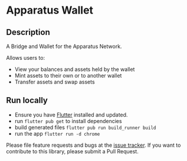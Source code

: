# Apparatus Wallet

## Description

A Bridge and Wallet for the Apparatus Network.

Allows users to:

- View your balances and assets held by the wallet
- Mint assets to their own or to another wallet
- Transfer assets and swap assets

## Run locally

* Ensure you have [Flutter](https://flutter.dev/) installed and updated.
* run `flutter pub get` to install dependencies
* build generated files `flutter pub run build_runner build`
* run the app `flutter run -d chrome`

Please file feature requests and bugs at the [issue tracker](https://github.com/Topl/ribn/issues).
If you want to contribute to this library, please submit a Pull Request.


